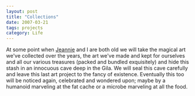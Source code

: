 ```yaml
---
layout: post
title: "Collections" 
date: 2007-03-21 
tags: projects 
category: Life 
---
```


At some point when [Jeannie](https://jeannieortiz.com) and I are both old we will take the magical art we've collected over the years, the art we've made and kept for ourselves and all our various treasures (packed and bundled exquisitely) and hide this stash in an innocuous cave deep in the Gila.  We will seal this cave carefully and leave this last art project to the fancy of existence.  Eventually this too will be noticed again, celebrated and wondered upon; maybe by a humanoid marveling at the fat cache or a microbe marveling at all the food.
